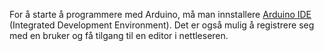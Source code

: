 For å starte å programmere med Arduino, må man innstallere [Arduino IDE](https://www.arduino.cc/en/Main/Software) (Integrated Development Environment). Det er også mulig å registrere seg med en bruker og få tilgang til en editor i nettleseren.

